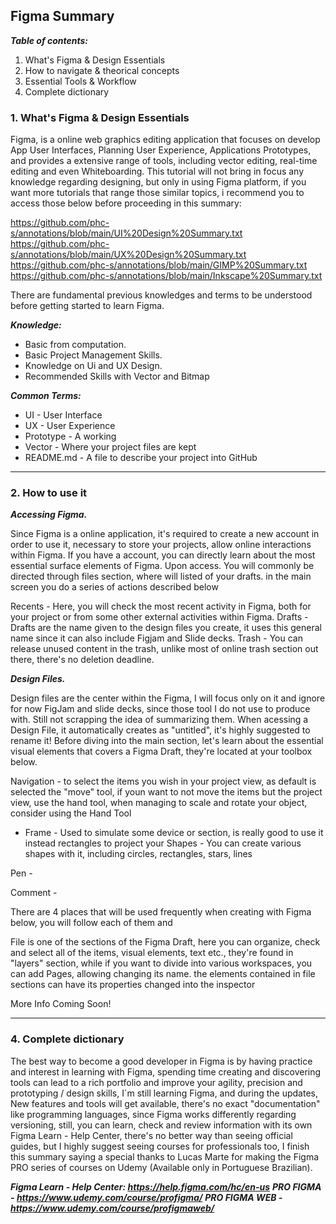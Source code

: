 ## Figma Summary

**_Table of contents:_**

1. What's Figma & Design Essentials
2. How to navigate & theorical concepts
3. Essential Tools & Workflow
4. Complete dictionary

### 1. What's Figma & Design Essentials

Figma, is a online web graphics editing application that focuses on develop App User Interfaces, Planning User Experience, Applications Prototypes, and provides a extensive range of tools, including vector editing, real-time editing and even Whiteboarding. This tutorial will not bring in focus any knowledge regarding designing, but only in using Figma platform, if you want more tutorials that range those similar topics, i recommend you to access those below before proceeding in this summary:

https://github.com/phc-s/annotations/blob/main/UI%20Design%20Summary.txt
https://github.com/phc-s/annotations/blob/main/UX%20Design%20Summary.txt
https://github.com/phc-s/annotations/blob/main/GIMP%20Summary.txt
https://github.com/phc-s/annotations/blob/main/Inkscape%20Summary.txt

There are fundamental previous knowledges and terms to be understood before getting started to learn Figma.

**_Knowledge:_**

+ Basic from computation.
+ Basic Project Management Skills.
+ Knowledge on Ui and UX Design.
+ Recommended Skills with Vector and Bitmap

**_Common Terms:_**

+ UI - User Interface
+ UX - User Experience
+ Prototype - A working 
+ Vector - Where your project files are kept
+ README.md - A file to describe your project into GitHub

_ _ _ _ _ _ _ _

### 2. How to use it

**_Accessing Figma._**

Since Figma is a online application, it's required to create a new account in order to use it, necessary to store your projects, allow online interactions within Figma. If you have a account, you can directly learn about the most essential surface elements of Figma. Upon access. You will commonly be directed through files section, where will listed of your drafts. in the main screen you do a series of actions described below

Recents - Here, you will check the most recent activity in Figma, both for your project or from some other external activities within Figma.
Drafts - Drafts are the name given to the design files you create, it uses this general name since it can also include Figjam and Slide decks.
Trash - You can release unused content in the trash, unlike most of online trash section out there, there's no deletion deadline.

**_Design Files._**

Design files are the center within the Figma, I will focus only on it and ignore for now FigJam and slide decks, since those tool I do not use to produce with. Still not scrapping the idea of summarizing them. When acessing a Design File, it automatically creates as "untitled", it's highly suggested to rename it! Before diving into the main section, let's learn about the essential visual elements that covers a Figma Draft, they're located at your toolbox below.

Navigation - to select the items you wish in your project view, as default is selected the "move" tool, if youn want to not move the items but the project view, use the hand tool, when managing to scale and rotate your object, consider using the Hand Tool 

+ Frame - Used to simulate some device or section, is really good to use it instead rectangles to project your 
Shapes -  You can create various shapes with it, including circles, rectangles, stars, lines

Pen - 

Comment -

There are 4 places that will be used frequently when creating with Figma below, you will follow each of them and 

File is one of the sections of the Figma Draft, here you can organize, check and select all of the items, visual elements, text etc., they're found in "layers" section, while if you want to divide into various workspaces, you can add Pages, allowing changing its name. the elements contained in file sections can have its properties changed into the inspector

More Info Coming Soon!
_ _ _ _ _ _ _ _

### 4. Complete dictionary

The best way to become a good developer in Figma is by having practice and interest in learning with Figma, spending time creating and discovering tools can lead to a rich portfolio and improve your agility, precision and prototyping / design skills, I`m still learning Figma, and during the updates, New features and tools will get available, there's no exact "documentation" like programming languages, since Figma works differently regarding versioning, still, you can learn, check and review information with its own Figma Learn - Help Center, there's no better way than seeing official guides, but I highly suggest seeing courses for professionals too, I finish this summary saying a special thanks to Lucas Marte for making the Figma PRO series of courses on Udemy (Available only in Portuguese Brazilian).

**_Figma Learn   - Help Center: https://help.figma.com/hc/en-us_**
**_PRO FIGMA     - https://www.udemy.com/course/profigma/_**
**_PRO FIGMA WEB - https://www.udemy.com/course/profigmaweb/_**

